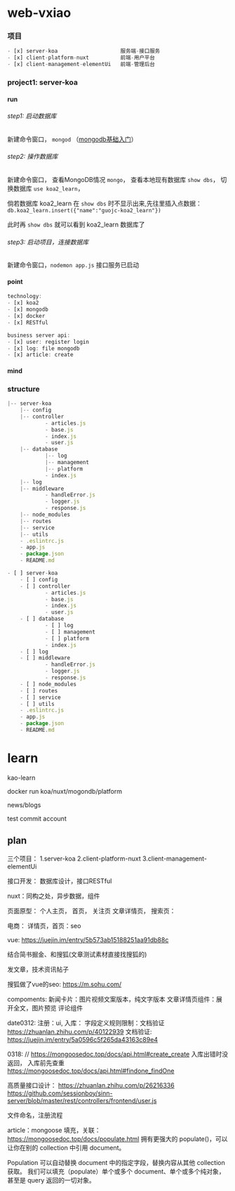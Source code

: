 # web-vxiao

### 项目

```js
- [x] server-koa                    服务端-接口服务
- [x] client-platform-nuxt          前端-用户平台
- [x] client-management-elementUi   前端-管理后台
```

### project1: server-koa

#### run
###### step1: 启动数据库

新建命令窗口， `mongod` （[mongodb基础入门]([mongodb基础入门](http://gjincai.github.io/2017/06/18/mac%E4%B8%8Bmongodb%E7%9A%84%E5%AE%89%E8%A3%85%E4%B8%8E%E9%85%8D%E7%BD%AE/))）

###### step2: 操作数据库
新建命令窗口，
查看MongoDB情况 `mongo`，
查看本地现有数据库 `show dbs`，
切换数据库 `use koa2_learn`，

倘若数据库 koa2_learn 在 `show dbs` 时不显示出来,先往里插入点数据：`db.koa2_learn.insert({"name":"guojc-koa2_learn"})`

此时再 `show dbs` 就可以看到 koa2_learn 数据库了

###### step3: 启动项目，连接数据库
新建命令窗口，`nodemon app.js`
接口服务已启动

#### point

```js
technology:
- [x] koa2
- [x] mongodb
- [x] docker
- [x] RESTful

business server api:
- [x] user: register login
- [x] log: file mongodb
- [x] article: create

```
#### mind

### structure

```js
|-- server-koa
    |-- config
    |-- controller
            - articles.js
            - base.js
            - index.js
            - user.js
    |-- database
            |-- log
            |-- management
            |-- platform
            - index.js
    |-- log
    |-- middleware
            - handleError.js
            - logger.js
            - response.js
    |-- node_modules
    |-- routes
    |-- service
    |-- utils
    - .eslintrc.js
    - app.js
    - package.json
    - README.md

- [ ] server-koa
    - [ ] config
    - [ ] controller
            - articles.js
            - base.js
            - index.js
            - user.js
    - [ ] database
            - [ ] log
            - [ ] management
            - [ ] platform
            - index.js
    - [ ] log
    - [ ] middleware
            - handleError.js
            - logger.js
            - response.js
    - [ ] node_modules
    - [ ] routes
    - [ ] service
    - [ ] utils
    - .eslintrc.js
    - app.js
    - package.json
    - README.md
```

# learn
kao-learn

docker run koa/nuxt/mogondb/platform

news/blogs

test commit account

## plan

三个项目：
1.server-koa
2.client-platform-nuxt
3.client-management-elementUi

接口开发：
数据库设计，接口RESTful

nuxt：同构之处，异步数据，组件

页面原型：
个人主页，
首页，
关注页
文章详情页，
搜索页：

电商：
详情页，首页：seo

vue:
https://juejin.im/entry/5b573ab15188251aa91db88c

结合简书掘金、和搜狐(文章测试素材直接找搜狐的)

发文章，技术资讯帖子

搜狐做了vue的seo:
https://m.sohu.com/


compoments:
新闻卡片：图片视频文案版本，纯文字版本
文章详情页组件：展开全文，图片预览
评论组件

date0312:
注册：ui, 入库：
字段定义规则限制：文档验证
https://zhuanlan.zhihu.com/p/40122939
文档验证:
https://juejin.im/entry/5a0596c5f265da43163c89e4

0318:
// https://mongoosedoc.top/docs/api.html#create_create
入库出错时没返回，
入库前先查重
https://mongoosedoc.top/docs/api.html#findone_findOne

高质量接口设计：
https://zhuanlan.zhihu.com/p/26216336
https://github.com/sessionboy/sinn-server/blob/master/rest/controllers/frontend/user.js

文件命名，注册流程

article：mongoose 填充，关联：
https://mongoosedoc.top/docs/populate.html
拥有更强大的 populate()，可以让你在别的 collection 中引用 document。

Population 可以自动替换 document 中的指定字段，替换内容从其他 collection 获取。 我们可以填充（populate）单个或多个 document、单个或多个纯对象，甚至是 query 返回的一切对象。
